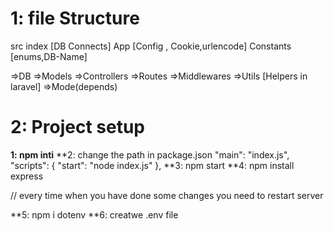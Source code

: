 # 1: file Structure
src
  index [DB Connects]
  App [Config , Cookie,urlencode]
  Constants [enums,DB-Name]
  


=>DB
=>Models
=>Controllers
=>Routes
=>Middlewares
=>Utils  [Helpers in laravel]
=>Mode(depends)



# 2:  Project setup 
**1: npm inti**
**2: change the path in package.json 
       "main": "index.js",
       "scripts": {
           "start": "node index.js"
        },
**3: npm start
**4: npm install express

// every time when you have done some changes you need to restart server

**5: npm i dotenv
**6: creatwe .env file